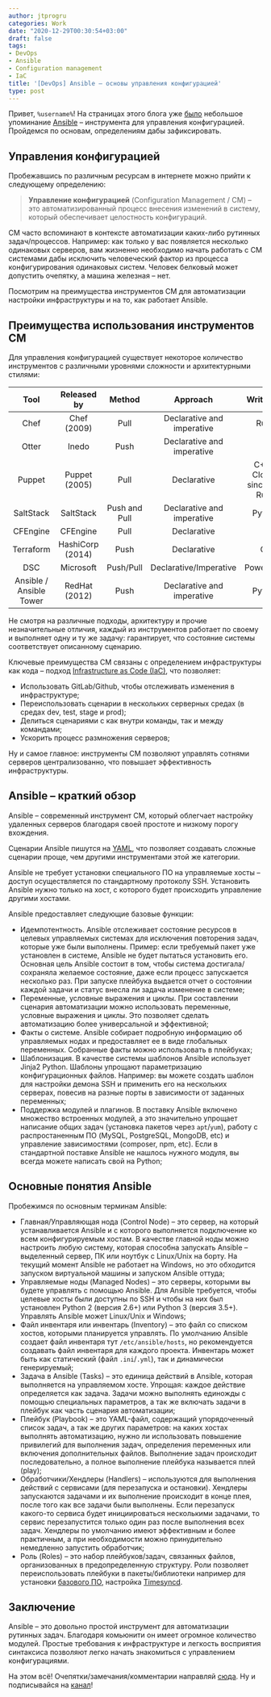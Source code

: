```yaml
---
author: jtprogru
categories: Work
date: "2020-12-29T00:30:54+03:00"
draft: false
tags:
- DevOps
- Ansible
- Configuration management
- IaC
title: '[DevOps] Ansible – основы управления конфигурацией'
type: post
---
```


Привет, `%username%`! На страницах этого блога уже [было](/notes-20200925/) небольшое упоминание [Ansible](https://www.ansible.com) – инструмента для управления конфигурацией. Пройдемся по основам, определениям дабы зафиксировать.

## Управления конфигурацией

Пробежавшись по различным ресурсам в интернете можно прийти к следующему определению:

> **Управление конфигурацией** (Configuration Management / CM) – это автоматизированный процесс внесения изменений в систему, который обеспечивает целостность конфигураций.

CM часто вспоминают в контексте автоматизации каких-либо рутинных задач/процессов. Например: как только у вас появляется несколько одинаковых серверов, вам жизненно необходимо начать работать с CM системами дабы исключить человеческий фактор из процесса конфигурирования одинаковых систем. Человек белковый может допустить очепятку, а машина железная – нет.

Посмотрим на преимущества инструментов CM для автоматизации настройки инфраструктуры и на то, как работает Ansible.

## Преимущества использования инструментов CM

Для управления конфигурацией существует некоторое количество инструментов с различными уровнями сложности и архитектурными стилями:

| Tool | Released by | Method | Approach | Written in |
|:--:|:--:|:--:|:--:|:--:|
| Chef | Chef (2009) | Pull | Declarative and imperative| Ruby |
| Otter| Inedo|Push|Declarative and imperative|- |
| Puppet|Puppet (2005)|Pull|Declarative|C++ & Clojure since 4.0, Ruby|
| SaltStack|SaltStack|Push and Pull|Declarative and imperative|Python |
| CFEngine|CFEngine|Pull|Declarative|C |
| Terraform|HashiCorp (2014)|Push|Declarative|Go |
| DSC|Microsoft|Push/Pull|Declarative/Imperative|PowerShell|
| Ansible / Ansible Tower|RedHat (2012)|Push|Declarative and imperative|Python |

Не смотря на различные подходы, архитектуру и прочие незначительные отличия, каждый из инструментов работает по своему и выполняет одну и ту же задачу: гарантирует, что состояние системы соответствует описанному сценарию.

Ключевые преимущества CM связаны с определением инфраструктуры как кода – подход [Infrastructure as Code (IaC)](https://en.wikipedia.org/wiki/Infrastructure_as_code), что позволяет:

- Использовать GitLab/Github, чтобы отслеживать изменения в инфраструктуре;
- Переиспользовать сценарии в нескольких серверных средах (в средах dev, test, stage и prod);
- Делиться сценариями с как внутри команды, так и между командами;
- Ускорить процесс размножения серверов;

Ну и самое главное: инструменты CM позволяют управлять сотнями серверов централизованно, что повышает эффективность инфраструктуры.

## Ansible – краткий обзор

Ansible – современный инструмент CM, который облегчает настройку удаленных серверов благодаря своей простоте и низкому порогу вхождения.

Сценарии Ansible пишутся на [YAML](https://yaml.org), что позволяет  создавать сложные сценарии проще, чем другими инструментами этой же категории.

Ansible не требует установки специального ПО на управляемые хосты – доступ осуществляется по стандартному протоколу SSH. Установить Ansible нужно только на хост, с которого будет происходить управление другими хостами.

Ansible предоставляет следующие базовые функции:

- Идемпотентность. Ansible отслеживает состояние ресурсов в целевых управляемых системах для исключения повторения задач, которые уже были выполнены. Пример: если требуемый пакет уже установлен в системе, Ansible не будет пытаться установить его. Основная цель Ansible состоит в том, чтобы система достигала/сохраняла желаемое состояние, даже если процесс запускается несколько раз. При запуске плейбука выдается отчет о состоянии каждой задачи и статус внесла ли задача изменение в системе;
- Переменные, условные выражения и циклы. При составлении сценария автоматизации можно использовать переменные, условные выражения и циклы. Это позволяет сделать автоматизацию более универсальной и эффективной;
- Факты о системе. Ansible собирает подробную информацию об управляемых нодах  и предоставляет ее в виде глобальных переменных. Собранные факты можно использовать в плейбуках;
- Шаблонизация. В качестве системы шаблонов Ansible использует Jinja2 Python. Шаблоны упрощают параметризацию конфигурационных файлов. Например: вы можете создать шаблон для настройки демона SSH и применить его на нескольких серверах, повесив на разные порты в зависимости от заданных переменных;
- Поддержка модулей и плагинов. В поставку Ansible включено множество встроенных модулей, а это значительно упрощает написание общих задач (установка пакетов через `apt`/`yum`), работу с распростаненным ПО (MySQL, PostgreSQL, MongoDB, etc) и управление зависимостями (composer, npm, etc). Если в стандартной поставке Ansible не нашлось нужного модуля, вы всегда можете написать свой на Python;

## Основные понятия Ansible

Пробежимся по основным терминам Ansible:

- Главная/Управляющая нода (Control Node) – это сервер, на который устанавливается Ansible и с которого выполняется подключение ко всем конфигурируемым хостам. В качестве главной ноды можно настроить любую систему, которая способна запускать Ansible – выделенный сервер, ПК или ноутбук с  Linux/Unix на борту. На текущий момент Ansible не работает на Windows, но это обходится запуском виртуальной машины и запуском Ansible оттуда;
- Управляемые ноды (Managed Nodes) – это серверы, которыми вы будете управлять с помощью Ansible. Для Ansible требуется, чтобы целевые хосты были доступны по SSH и чтобы на них был установлен Python 2 (версия 2.6+) или Python 3 (версия 3.5+). Управлять Ansible может Linux/Unix и Windows;
- Файл инвентаря или инвентарь (Inventory) – это файл со списком хостов, которыми планируется управлять. По умолчанию Ansible создает файл инвентаря тут  `/etc/ansible/hosts`, но рекомендуется создавать файл инвентаря для каждого проекта. Инвентарь может быть как статический (файл `.ini`/`.yml`), так и динамически генерируемый;
- Задача в Ansible (Tasks) – это единица действий в Ansible, которая выполняется на управляемом хосте. Упрощая: каждое действие определяется как задача. Задачи можно выполнять единожды с помощью специальных параметров, а так же включать задачи в плейбук как часть сценария автоматизации;
- Плейбук (Playbook) – это YAML-файл, содержащий упорядоченный список задач, а так же других параметров: на каких хостах выполнять автоматизацию, нужно ли использовать повышение привилегий для выполнения задач, определения переменных или включения дополнительных файлов. Выполнение задач происходит последовательно, а полное выполнение плейбука называется плей (play);
- Обработчики/Хендлеры (Handlers) – используются для выполнения действий с сервисами (для перезапуска и остановки). Хендлеры запускаются задачами и их выполнение происходит в конце плея, после того как все задачи были выполнены. Если перезапуск какого-то сервиса будет инициироваться несколькими задачами, то сервис перезапустится только один раз после выполнения всех задач. Хендлеры по умолчанию имеют эффективным и более практичным, а при необходимости можно принудительно немедленно запустить обработчик;
- Роль (Roles) – это набор плейбуков/задач, связанных файлов, организованных в предопределенную структуру. Роли позволяет переиспользовать плейбуки в пакеты/библиотеки например для установки [базового ПО](https://github.com/jtprogru/ansible-role-install-base-soft), настройка [Timesyncd](https://github.com/jtprogru/ansible-role-configure-timesyncd).

## Заключение

Ansible – это довольно простой инструмент для автоматизации рутинных задач. Благодаря комьюнити он имеет огромное количество модулей. Простые требования к инфраструктуре и легкость восприятия синтаксиса позволяют легко начать знакомиться с управлением конфигурациями.

На этом всё! Очепятки/замечания/комментарии направляй [сюда](https://ttttt.me/jtprogru_chat). Ну и подписывайся на [канал](https://ttttt.me/jtprogru_channel)!
